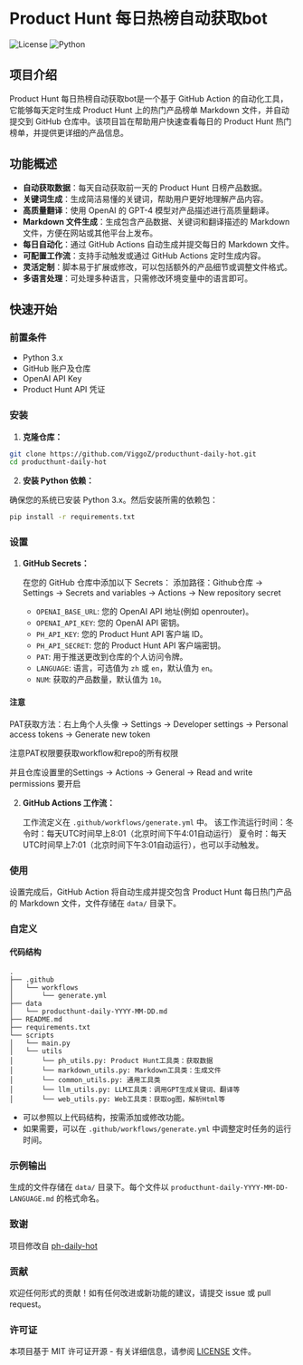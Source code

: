 # Product Hunt 每日热榜自动获取bot

![License](https://img.shields.io/github/license/iAmCorey/producthunt-daily-bot) ![Python](https://img.shields.io/badge/python-3.x-blue)

## 项目介绍

Product Hunt 每日热榜自动获取bot是一个基于 GitHub Action 的自动化工具，它能够每天定时生成 Product Hunt 上的热门产品榜单 Markdown 文件，并自动提交到 GitHub 仓库中。该项目旨在帮助用户快速查看每日的 Product Hunt 热门榜单，并提供更详细的产品信息。


## 功能概述

- **自动获取数据**：每天自动获取前一天的 Product Hunt 日榜产品数据。
- **关键词生成**：生成简洁易懂的关键词，帮助用户更好地理解产品内容。
- **高质量翻译**：使用 OpenAI 的 GPT-4 模型对产品描述进行高质量翻译。
- **Markdown 文件生成**：生成包含产品数据、关键词和翻译描述的 Markdown 文件，方便在网站或其他平台上发布。
- **每日自动化**：通过 GitHub Actions 自动生成并提交每日的 Markdown 文件。
- **可配置工作流**：支持手动触发或通过 GitHub Actions 定时生成内容。
- **灵活定制**：脚本易于扩展或修改，可以包括额外的产品细节或调整文件格式。
- **多语言处理**：可处理多种语言，只需修改环境变量中的语言即可。

## 快速开始

### 前置条件

- Python 3.x
- GitHub 账户及仓库
- OpenAI API Key
- Product Hunt API 凭证


### 安装

1. **克隆仓库：**

```bash
git clone https://github.com/ViggoZ/producthunt-daily-hot.git
cd producthunt-daily-hot
```

2. **安装 Python 依赖：**

确保您的系统已安装 Python 3.x。然后安装所需的依赖包：

```bash
pip install -r requirements.txt
```

### 设置

1. **GitHub Secrets：**

   在您的 GitHub 仓库中添加以下 Secrets：
   添加路径：Github仓库 -> Settings -> Secrets and variables -> Actions -> New repository secret

   - `OPENAI_BASE_URL`: 您的 OpenAI API 地址(例如 openrouter)。
   - `OPENAI_API_KEY`: 您的 OpenAI API 密钥。
   - `PH_API_KEY`: 您的 Product Hunt API 客户端 ID。
   - `PH_API_SECRET`: 您的 Product Hunt API 客户端密钥。
   - `PAT`: 用于推送更改到仓库的个人访问令牌。
   - `LANGUAGE`: 语言，可选值为 `zh` 或 `en`，默认值为 `en`。
   - `NUM`: 获取的产品数量，默认值为 `10`。

#### 注意

PAT获取方法：右上角个人头像 -> Settings -> Developer settings -> Personal access tokens -> Generate new token
   
注意PAT权限要获取workflow和repo的所有权限
   
并且仓库设置里的Settings -> Actions -> General -> Read and write permissions 要开启
   


2. **GitHub Actions 工作流：**

   工作流定义在 `.github/workflows/generate.yml` 中。
   该工作流运行时间：冬令时：每天UTC时间早上8:01（北京时间下午4:01自动运行） 夏令时：每天UTC时间早上7:01（北京时间下午3:01自动运行），也可以手动触发。

### 使用

设置完成后，GitHub Action 将自动生成并提交包含 Product Hunt 每日热门产品的 Markdown 文件，文件存储在 `data/` 目录下。

### 自定义

#### 代码结构

```
.
├── .github
│   └── workflows
│       └── generate.yml
├── data
│   └── producthunt-daily-YYYY-MM-DD.md
├── README.md
├── requirements.txt
└── scripts
│   └── main.py
│   └── utils
│       └── ph_utils.py: Product Hunt工具类：获取数据
│       └── markdown_utils.py: Markdown工具类：生成文件
│       └── common_utils.py: 通用工具类
│       └── llm_utils.py: LLM工具类：调用GPT生成关键词、翻译等
│       └── web_utils.py: Web工具类：获取og图，解析Html等
```

- 可以参照以上代码结构，按需添加或修改功能。
- 如果需要，可以在 `.github/workflows/generate.yml` 中调整定时任务的运行时间。

### 示例输出

生成的文件存储在 `data/` 目录下。每个文件以 `producthunt-daily-YYYY-MM-DD-LANGUAGE.md` 的格式命名。

### 致谢

项目修改自 [ph-daily-hot](https://github.com/ViggoZ/ph-daily-hot)

### 贡献

欢迎任何形式的贡献！如有任何改进或新功能的建议，请提交 issue 或 pull request。

### 许可证

本项目基于 MIT 许可证开源 - 有关详细信息，请参阅 [LICENSE](LICENSE) 文件。

